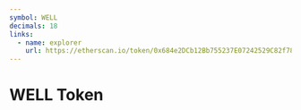 ```yaml
---
symbol: WELL
decimals: 18
links:
  - name: explorer
    url: https://etherscan.io/token/0x684e2DCb12Bb755237E07242529C82f78a84Ea61
---
```


# WELL Token
